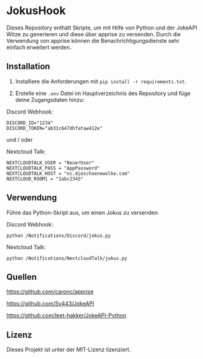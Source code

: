 # JokusHook

Dieses Repository enthält Skripte, um mit Hilfe von Python und der JokeAPI Witze zu generieren und diese über apprise zu versenden.
Durch die Verwendung von apprise können die Benachrichtigungsdienste sehr einfach erweitert werden.

## Installation

1. Installiere die Anforderungen mit `pip install -r requirements.txt`.

2. Erstelle eine `.env` Datei im Hauptverzeichnis des Repository und füge deine Zugangsdaten hinzu:


Discord Webhook:


```
DISCORD_ID="1234"
DISCORD_TOKEN="ab31c647dhfataw412e"
```


und / oder

Nextcloud Talk:

```
NEXTCLOUDTALK_USER = "NeuerUser"
NEXTCLOUDTALK_PASS = "AppPassword"
NEXTCLOUDTALK_HOST = "nc.dieschoenewolke.com"
NEXTCLOUD_ROOM1 = "1abc2345"
```


## Verwendung

Führe das Python-Skript aus, um einen Jokus zu versenden.


Discord Webhook:


```
python /Notifications/Discord/jokus.py
```


Nextcloud Talk:

```
python /Notifications/NextcloudTalk/jokus.py
```


## Quellen

https://github.com/caronc/apprise

https://github.com/Sv443/JokeAPI

https://github.com/leet-hakker/JokeAPI-Python

## Lizenz

Dieses Projekt ist unter der MIT-Lizenz lizenziert.
